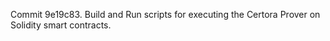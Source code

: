 Commit 9e19c83.                    Build and Run scripts for executing the Certora Prover on Solidity smart contracts.